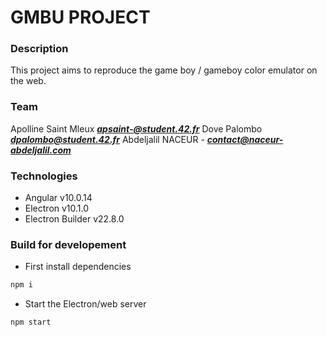 # GMBU PROJECT

### Description

This project aims to reproduce the game boy / gameboy color emulator on the web.

### Team
Apolline Saint Mleux ***apsaint-@student.42.fr***
Dove Palombo ***dpalombo@student.42.fr***
Abdeljalil NACEUR - ***contact@naceur-abdeljalil.com***

### Technologies
- Angular v10.0.14
- Electron v10.1.0
- Electron Builder v22.8.0


### Build for developement
- First install dependencies
```bash
npm i
```

- Start the Electron/web server
```bash
npm start
```
